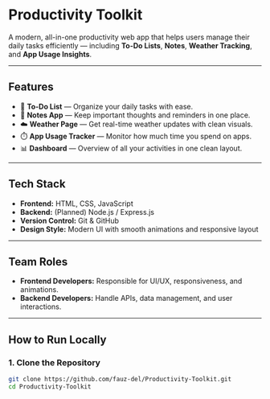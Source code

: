 # Productivity Toolkit

A modern, all-in-one productivity web app that helps users manage their daily tasks efficiently — including **To-Do Lists**, **Notes**, **Weather Tracking**, and **App Usage Insights**.

---

##  Features
- 📝 **To-Do List** — Organize your daily tasks with ease.
- 📒 **Notes App** — Keep important thoughts and reminders in one place.
- ☁️ **Weather Page** — Get real-time weather updates with clean visuals.
- ⏱️ **App Usage Tracker** — Monitor how much time you spend on apps.
- 📊 **Dashboard** — Overview of all your activities in one clean layout.

---

## Tech Stack
- **Frontend:** HTML, CSS, JavaScript  
- **Backend:** (Planned) Node.js / Express.js  
- **Version Control:** Git & GitHub  
- **Design Style:** Modern UI with smooth animations and responsive layout  

---

## Team Roles
- **Frontend Developers:** Responsible for UI/UX, responsiveness, and animations.
- **Backend Developers:** Handle APIs, data management, and user interactions.

---

## How to Run Locally

### 1. Clone the Repository
```bash
git clone https://github.com/fauz-del/Productivity-Toolkit.git
cd Productivity-Toolkit
